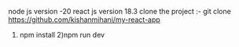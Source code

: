 
node js version -20
react js version 18.3
clone the project :- git clone https://github.com/kishanmihani/my-react-app
 1) npm install
2)npm run dev






